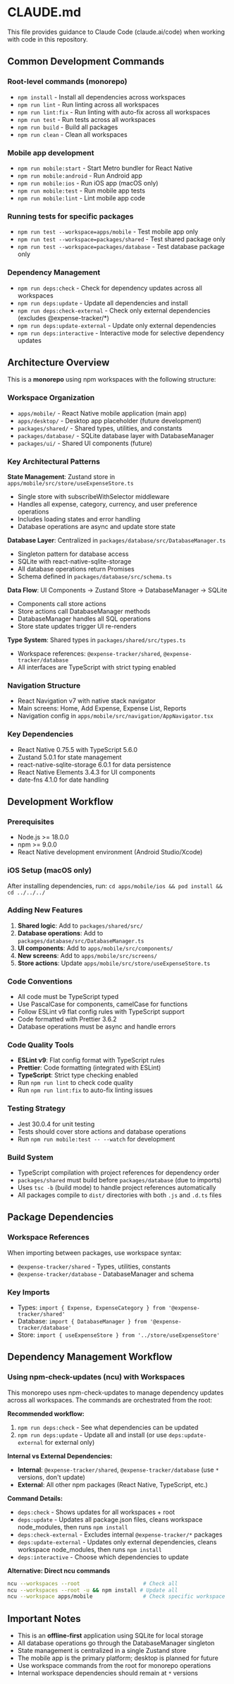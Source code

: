 # CLAUDE.md

This file provides guidance to Claude Code (claude.ai/code) when working with code in this repository.

## Common Development Commands

### Root-level commands (monorepo)

- `npm install` - Install all dependencies across workspaces
- `npm run lint` - Run linting across all workspaces
- `npm run lint:fix` - Run linting with auto-fix across all workspaces
- `npm run test` - Run tests across all workspaces
- `npm run build` - Build all packages
- `npm run clean` - Clean all workspaces

### Mobile app development

- `npm run mobile:start` - Start Metro bundler for React Native
- `npm run mobile:android` - Run Android app
- `npm run mobile:ios` - Run iOS app (macOS only)
- `npm run mobile:test` - Run mobile app tests
- `npm run mobile:lint` - Lint mobile app code

### Running tests for specific packages

- `npm run test --workspace=apps/mobile` - Test mobile app only
- `npm run test --workspace=packages/shared` - Test shared package only
- `npm run test --workspace=packages/database` - Test database package only

### Dependency Management

- `npm run deps:check` - Check for dependency updates across all workspaces
- `npm run deps:update` - Update all dependencies and install
- `npm run deps:check-external` - Check only external dependencies (excludes @expense-tracker/*)
- `npm run deps:update-external` - Update only external dependencies
- `npm run deps:interactive` - Interactive mode for selective dependency updates

## Architecture Overview

This is a **monorepo** using npm workspaces with the following structure:

### Workspace Organization

- `apps/mobile/` - React Native mobile application (main app)
- `apps/desktop/` - Desktop app placeholder (future development)
- `packages/shared/` - Shared types, utilities, and constants
- `packages/database/` - SQLite database layer with DatabaseManager
- `packages/ui/` - Shared UI components (future)

### Key Architectural Patterns

**State Management**: Zustand store in `apps/mobile/src/store/useExpenseStore.ts`

- Single store with subscribeWithSelector middleware
- Handles all expense, category, currency, and user preference operations
- Includes loading states and error handling
- Database operations are async and update store state

**Database Layer**: Centralized in `packages/database/src/DatabaseManager.ts`

- Singleton pattern for database access
- SQLite with react-native-sqlite-storage
- All database operations return Promises
- Schema defined in `packages/database/src/schema.ts`

**Data Flow**: UI Components → Zustand Store → DatabaseManager → SQLite

- Components call store actions
- Store actions call DatabaseManager methods
- DatabaseManager handles all SQL operations
- Store state updates trigger UI re-renders

**Type System**: Shared types in `packages/shared/src/types.ts`

- Workspace references: `@expense-tracker/shared`, `@expense-tracker/database`
- All interfaces are TypeScript with strict typing enabled

### Navigation Structure

- React Navigation v7 with native stack navigator
- Main screens: Home, Add Expense, Expense List, Reports
- Navigation config in `apps/mobile/src/navigation/AppNavigator.tsx`

### Key Dependencies

- React Native 0.75.5 with TypeScript 5.6.0
- Zustand 5.0.1 for state management
- react-native-sqlite-storage 6.0.1 for data persistence
- React Native Elements 3.4.3 for UI components
- date-fns 4.1.0 for date handling

## Development Workflow

### Prerequisites

- Node.js >= 18.0.0
- npm >= 9.0.0
- React Native development environment (Android Studio/Xcode)

### iOS Setup (macOS only)

After installing dependencies, run: `cd apps/mobile/ios && pod install && cd ../../../`

### Adding New Features

1. **Shared logic**: Add to `packages/shared/src/`
2. **Database operations**: Add to `packages/database/src/DatabaseManager.ts`
3. **UI components**: Add to `apps/mobile/src/components/`
4. **New screens**: Add to `apps/mobile/src/screens/`
5. **Store actions**: Update `apps/mobile/src/store/useExpenseStore.ts`

### Code Conventions

- All code must be TypeScript typed
- Use PascalCase for components, camelCase for functions
- Follow ESLint v9 flat config rules with TypeScript support
- Code formatted with Prettier 3.6.2
- Database operations must be async and handle errors

### Code Quality Tools

- **ESLint v9**: Flat config format with TypeScript rules
- **Prettier**: Code formatting (integrated with ESLint)
- **TypeScript**: Strict type checking enabled
- Run `npm run lint` to check code quality
- Run `npm run lint:fix` to auto-fix linting issues

### Testing Strategy

- Jest 30.0.4 for unit testing
- Tests should cover store actions and database operations
- Run `npm run mobile:test -- --watch` for development

### Build System

- TypeScript compilation with project references for dependency order
- `packages/shared` must build before `packages/database` (due to imports)
- Uses `tsc -b` (build mode) to handle project references automatically
- All packages compile to `dist/` directories with both `.js` and `.d.ts` files

## Package Dependencies

### Workspace References

When importing between packages, use workspace syntax:

- `@expense-tracker/shared` - Types, utilities, constants
- `@expense-tracker/database` - DatabaseManager and schema

### Key Imports

- Types: `import { Expense, ExpenseCategory } from '@expense-tracker/shared'`
- Database: `import { DatabaseManager } from '@expense-tracker/database'`
- Store: `import { useExpenseStore } from '../store/useExpenseStore'`

## Dependency Management Workflow

### Using npm-check-updates (ncu) with Workspaces

This monorepo uses npm-check-updates to manage dependency updates across all workspaces. The commands are orchestrated from the root:

**Recommended workflow:**
1. `npm run deps:check` - See what dependencies can be updated
2. `npm run deps:update` - Update all and install (or use `deps:update-external` for external only)

**Internal vs External Dependencies:**
- **Internal**: `@expense-tracker/shared`, `@expense-tracker/database` (use `*` versions, don't update)
- **External**: All other npm packages (React Native, TypeScript, etc.)

**Command Details:**
- `deps:check` - Shows updates for all workspaces + root
- `deps:update` - Updates all package.json files, cleans workspace node_modules, then runs `npm install`
- `deps:check-external` - Excludes internal `@expense-tracker/*` packages
- `deps:update-external` - Updates only external dependencies, cleans workspace node_modules, then runs `npm install`
- `deps:interactive` - Choose which dependencies to update

**Alternative: Direct ncu commands**
```bash
ncu --workspaces --root                    # Check all
ncu --workspaces --root -u && npm install # Update all
ncu --workspace apps/mobile                # Check specific workspace
```

## Important Notes

- This is an **offline-first** application using SQLite for local storage
- All database operations go through the DatabaseManager singleton
- State management is centralized in a single Zustand store
- The mobile app is the primary platform; desktop is planned for future
- Use workspace commands from the root for monorepo operations
- Internal workspace dependencies should remain at `*` versions
